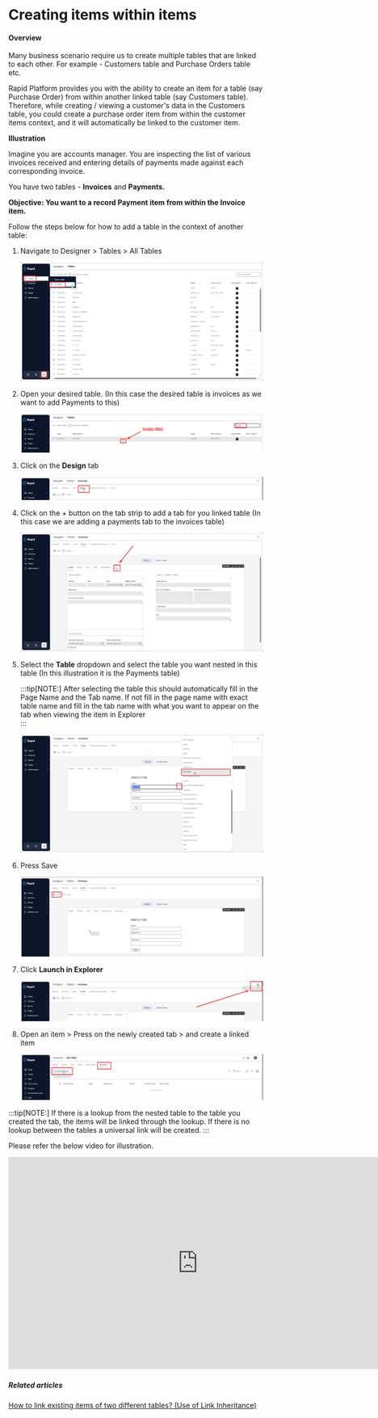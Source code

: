 # Creating items within items

#### Overview

Many business scenario require us to create multiple tables that are linked to each other. For example - Customers table and Purchase Orders table etc.

Rapid Platform provides you with the ability to create an item for a table (say Purchase Order) from within another linked table (say Customers table). Therefore, while creating / viewing a customer's data in the Customers table, you could create a purchase order item from within the customer items context, and it will automatically be linked to the customer item.

**Illustration**

Imagine you are accounts manager. You are inspecting the list of various invoices received and entering details of payments made against each corresponding invoice.

You have two tables - **Invoices** and **Payments.**

**Objective: You want to a record Payment item from within the Invoice item.**

Follow the steps below for how to add a table in the context of another table:

1. Navigate to Designer &gt; Tables &gt; All Tables  

    ![Navigate to Designer](<Navigate to Designer.png>)

2. Open your desired table. (In this case the desired table is invoices as we want to add Payments to this)  

    ![Open the Table](<Open the Table.png>)

3. Click on the **Design** tab  

    ![image-1702339447280.png](./downloaded_image_1705285630545.png)

4. Click on the + button on the tab strip to add a tab for you linked table (In this case we are adding a payments tab to the invoices table)  

    ![image-1702339505429.png](./downloaded_image_1705285631561.png)

5. Select the **Table** dropdown and select the table you want nested in this table (In this illustration it is the Payments table)

    :::tip[NOTE:] After selecting the table this should automatically fill in the Page Name and the Tab name. If not fill in the page name with exact table name and fill in the tab name with what you want to appear on the tab when viewing the item in Explorer  
    :::

    ![image-1702339600192.png](./downloaded_image_1705285632574.png)

6. Press Save  

    ![image-1702339807859.png](./downloaded_image_1705285633593.png)

7. Click **Launch in Explorer** 

    ![image-1702339843053.png](./downloaded_image_1705285634605.png)

8. Open an item &gt; Press on the newly created tab &gt; and create a linked item  

    ![image-1702339938343.png](./downloaded_image_1705285635618.png)

:::tip[NOTE:] If there is a lookup from the nested table to the table you created the tab, the items will be linked through the lookup. If there is no lookup between the tables a universal link will be created. :::

Please refer the below video for illustration.

<iframe allowfullscreen="allowfullscreen" frameborder="0" height="420" src="https://www.youtube.com/embed/7H9LDBt9UvI?si=s1RBkFDKkpvwdrKy" title="YouTube video player" width="750"></iframe>

##### Related articles

[How to link existing items of two different tables? (Use of Link Inheritance)](../how-to-setup-link-inheritance/how-to-setup-link-inheritance.md "How to setup Link Inheritance?")